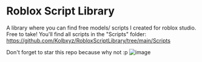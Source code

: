 # Roblox Script Library
A library where you can find free models/ scripts I created for roblox studio. Free to take!
You'll find all scripts in the "Scripts" folder: https://github.com/Kolbxyz/RobloxScriptLibrary/tree/main/Scripts

Don't forget to star this repo because why not :p
![image](https://user-images.githubusercontent.com/105014128/179576553-90e82928-77b3-4fb4-a3ce-0d2c5ada7830.png)

